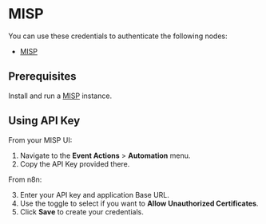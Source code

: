 # MISP

You can use these credentials to authenticate the following nodes:

- [MISP](/workflow/integrations/nodes/workflow-nodes-base.misp/)

## Prerequisites

Install and run a [MISP](https://misp.github.io/MISP/) instance.

## Using API Key

From your MISP UI:
1. Navigate to the **Event Actions** > **Automation** menu.
2. Copy the API Key provided there.

From n8n:

3. Enter your API key and application Base URL.
4. Use the toggle to select if you want to **Allow Unauthorized Certificates**.
5. Click **Save** to create your credentials.
